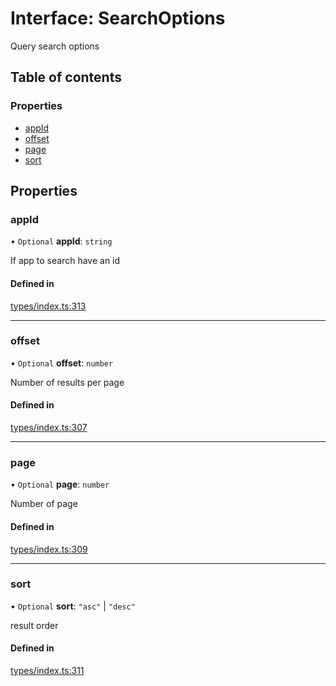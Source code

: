 # Interface: SearchOptions

Query search options

## Table of contents

### Properties

- [appId](SearchOptions.md#appid)
- [offset](SearchOptions.md#offset)
- [page](SearchOptions.md#page)
- [sort](SearchOptions.md#sort)

## Properties

### appId

• `Optional` **appId**: `string`

If app to search have an id

#### Defined in

[types/index.ts:313](https://github.com/nevermined-io/react-components/blob/109ddcb/catalog/src/types/index.ts#L313)

___

### offset

• `Optional` **offset**: `number`

Number of results per page

#### Defined in

[types/index.ts:307](https://github.com/nevermined-io/react-components/blob/109ddcb/catalog/src/types/index.ts#L307)

___

### page

• `Optional` **page**: `number`

Number of page

#### Defined in

[types/index.ts:309](https://github.com/nevermined-io/react-components/blob/109ddcb/catalog/src/types/index.ts#L309)

___

### sort

• `Optional` **sort**: ``"asc"`` \| ``"desc"``

result order

#### Defined in

[types/index.ts:311](https://github.com/nevermined-io/react-components/blob/109ddcb/catalog/src/types/index.ts#L311)
